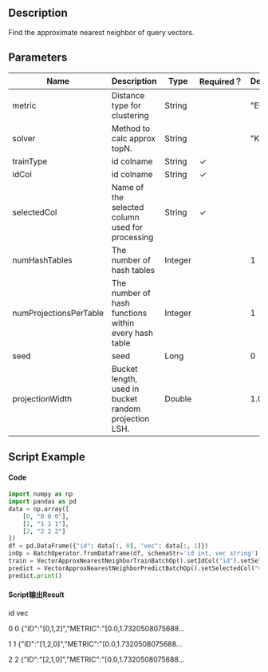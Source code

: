 ## Description
Find the approximate nearest neighbor of query vectors.

## Parameters
| Name | Description | Type | Required？ | Default Value |
| --- | --- | --- | --- | --- |
| metric | Distance type for clustering | String |  | "EUCLIDEAN" |
| solver | Method to calc approx topN. | String |  | "KDTREE" |
| trainType | id colname | String | ✓ |  |
| idCol | id colname | String | ✓ |  |
| selectedCol | Name of the selected column used for processing | String | ✓ |  |
| numHashTables | The number of hash tables | Integer |  | 1 |
| numProjectionsPerTable | The number of hash functions within every hash table | Integer |  | 1 |
| seed | seed | Long |  | 0 |
| projectionWidth | Bucket length, used in bucket random projection LSH. | Double |  | 1.0 |

## Script Example
#### Code
```python
import numpy as np
import pandas as pd
data = np.array([
    [0, "0 0 0"],
    [1, "1 1 1"],
    [2, "2 2 2"]
])
df = pd.DataFrame({"id": data[:, 0], "vec": data[:, 1]})
inOp = BatchOperator.fromDataframe(df, schemaStr='id int, vec string')
train = VectorApproxNearestNeighborTrainBatchOp().setIdCol("id").setSelectedCol("vec").linkFrom(inOp)
predict = VectorApproxNearestNeighborPredictBatchOp().setSelectedCol("vec").setTopN(3).linkFrom(train, inOp)
predict.print()
```

#### Script输出Result
   id                                                vec
   
0   0  {"ID":"[0,1,2]","METRIC":"[0.0,1.7320508075688...

1   1  {"ID":"[1,2,0]","METRIC":"[0.0,1.7320508075688...

2   2  {"ID":"[2,1,0]","METRIC":"[0.0,1.7320508075688...


